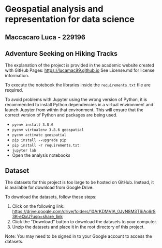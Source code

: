 # Geospatial analysis and representation for data science

## Maccacaro Luca - 229196

## Adventure Seeking on Hiking Tracks

The explanation of the project is provided in the academic website created with GitHub Pages: https://lucamac99.github.io
See License.md for license information.

To execute the notebook the libraries inside the `requirements.txt` file are required.

To avoid problems with Jupyter using the wrong version of Python, it is recommended to install Python dependencies in a virtual environment and launch Jupyter from within that environment. This will ensure that the correct version of Python and packages are being used.

- `pyenv install 3.8.6`
- `pyenv virtualenv 3.8.6 geospatial`
- `pyenv activate geospatial`
- `pip install --upgrade pip `
- `pip install -r requirements.txt`
- `jupyter lab`
- Open the analysis notebooks

## Dataset

The datasets for this project is too large to be hosted on GitHub. Instead, it is available for download from Google Drive.

To download the datasets, follow these steps:

1. Click on the following link: https://drive.google.com/drive/folders/10ArKDMVlA_0JvN8M3T6iAq6r83K-eQxU?usp=share_link
2. Click the "Download" button to download the datasets to your computer.
3. Unzip the datasets and place it in the root directory of this project.

Note: You may need to be signed in to your Google account to access the datasets.